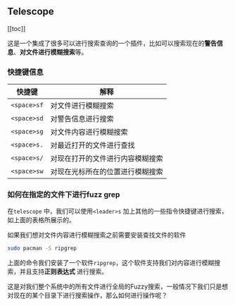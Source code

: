 ## Telescope
[[toc]]

这是一个集成了很多可以进行搜索查询的一个插件，比如可以搜索现在的**警告信息**、**对文件进行模糊搜索**等。

### 快捷键信息

| 快捷键      | 解释                             |
|-------------|----------------------------------|
| `<space>sf` | 对文件进行模糊搜索               |
| `<space>sd` | 对警告信息进行搜索               |
| `<space>sg` | 对文件内容进行模糊搜索           |
| `<space>s.` | 对最近打开的文件进行查找         |
| `<space>s/` | 对现在打开的文件进行内容模糊搜索 |
| `<space>sw` | 对现在光标所在的位置进行模糊搜索 |

### 如何在指定的文件下进行fuzz grep
在`telescope` 中，我们可以使用`<leader>s` 加上其他的一些指令快捷键进行搜索，如上面的表格所展示的。

如果我们想对文件内容进行模糊搜索之前需要安装查找文件的软件
```bash
sudo pacman -S ripgrep
```

上面的命令我们安装了一个软件`ripgrep`，这个软件支持我们对内容进行模糊搜索，并且支持**正则表达式** 进行搜索。

这是对我们整个系统中的所有文件进行全局的Fuzzy搜索，一般情况下我们只是想对现在的某个目录下进行搜索操作，那么如何进行操作呢？





